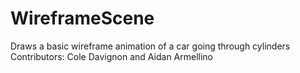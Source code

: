 # WireframeScene
Draws a basic wireframe animation of a car going through cylinders  
Contributors: Cole Davignon and Aidan Armellino
